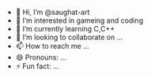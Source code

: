 - 👋 Hi, I’m @saughat-art
- 👀 I’m interested in gameing and coding
- 🌱 I’m currently learning C,C++
- 💞️ I’m looking to collaborate on ...
- 📫 How to reach me ...
- 😄 Pronouns: ...
- ⚡ Fun fact: ...

<!---
saughat-art/saughat-art is a ✨ special ✨ repository because its `README.md` (this file) appears on your GitHub profile.
You can click the Preview link to take a look at your changes.
--->
